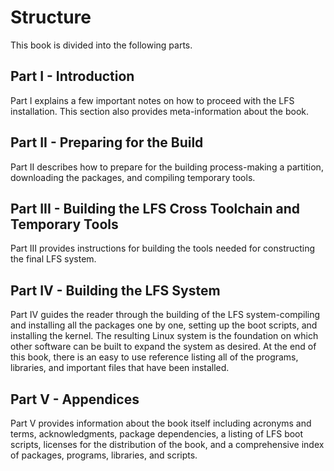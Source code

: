 # Structure

This book is divided into the following parts.

## Part I - Introduction

Part I explains a few important notes on how to proceed with the LFS installation.  This section also provides meta-information about the book.

## Part II - Preparing for the Build

Part II describes how to prepare for the building process-making a partition, downloading the packages, and compiling temporary tools.

## Part III - Building the LFS Cross Toolchain and Temporary Tools

Part III provides instructions for building the tools needed for constructing the final LFS system.

## Part IV - Building the LFS System

Part IV guides the reader through the building of the LFS system-compiling and installing all the packages one by one, setting up the boot scripts, and installing the kernel. The resulting Linux system is the foundation on which other software can be built to expand the system as desired. At the end of this book, there is an easy to use reference listing all of the programs, libraries, and important files that have been installed.

## Part V - Appendices

Part V provides information about the book itself including acronyms and terms, acknowledgments, package dependencies, a listing of LFS boot scripts, licenses for the distribution of the book, and a comprehensive index of packages, programs, libraries, and scripts.